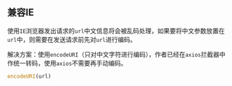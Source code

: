 ## 兼容IE

使用`IE`浏览器发出请求的`url`中文信息将会被乱码处理，如果要将中文参数放置在`url`中，则需要在发送请求前先对`url`进行编码。

解决方案：使用`encodeURI`（只对中文字符进行编码），作者已经在`axios`拦截器中作统一转码，使用`axios`不需要再手动编码。

```js
encodeURI(url)
```
